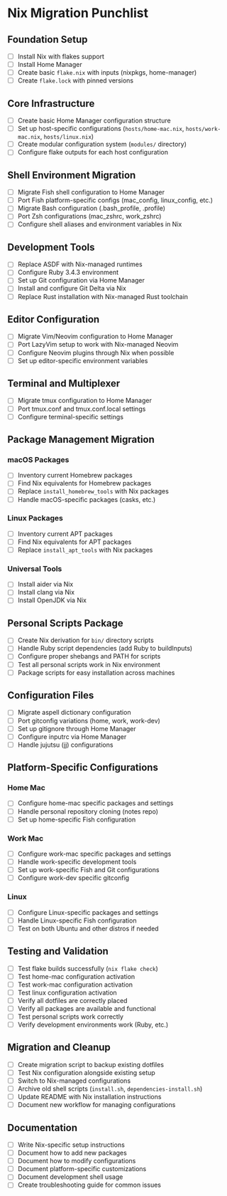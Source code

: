 # Nix Migration Punchlist

## Foundation Setup

- [ ] Install Nix with flakes support
- [ ] Install Home Manager
- [ ] Create basic `flake.nix` with inputs (nixpkgs, home-manager)
- [ ] Create `flake.lock` with pinned versions

## Core Infrastructure  

- [ ] Create basic Home Manager configuration structure
- [ ] Set up host-specific configurations (`hosts/home-mac.nix`, `hosts/work-mac.nix`, `hosts/linux.nix`)
- [ ] Create modular configuration system (`modules/` directory)
- [ ] Configure flake outputs for each host configuration

## Shell Environment Migration

- [ ] Migrate Fish shell configuration to Home Manager
- [ ] Port Fish platform-specific configs (mac_config, linux_config, etc.)
- [ ] Migrate Bash configuration (.bash_profile, .profile)
- [ ] Port Zsh configurations (mac_zshrc, work_zshrc)
- [ ] Configure shell aliases and environment variables in Nix

## Development Tools

- [ ] Replace ASDF with Nix-managed runtimes
- [ ] Configure Ruby 3.4.3 environment
- [ ] Set up Git configuration via Home Manager
- [ ] Install and configure Git Delta via Nix
- [ ] Replace Rust installation with Nix-managed Rust toolchain

## Editor Configuration

- [ ] Migrate Vim/Neovim configuration to Home Manager
- [ ] Port LazyVim setup to work with Nix-managed Neovim
- [ ] Configure Neovim plugins through Nix when possible
- [ ] Set up editor-specific environment variables

## Terminal and Multiplexer

- [ ] Migrate tmux configuration to Home Manager
- [ ] Port tmux.conf and tmux.conf.local settings
- [ ] Configure terminal-specific settings

## Package Management Migration

### macOS Packages
- [ ] Inventory current Homebrew packages
- [ ] Find Nix equivalents for Homebrew packages
- [ ] Replace `install_homebrew_tools` with Nix packages
- [ ] Handle macOS-specific packages (casks, etc.)

### Linux Packages  
- [ ] Inventory current APT packages
- [ ] Find Nix equivalents for APT packages
- [ ] Replace `install_apt_tools` with Nix packages

### Universal Tools
- [ ] Install aider via Nix
- [ ] Install clang via Nix
- [ ] Install OpenJDK via Nix

## Personal Scripts Package

- [ ] Create Nix derivation for `bin/` directory scripts
- [ ] Handle Ruby script dependencies (add Ruby to buildInputs)
- [ ] Configure proper shebangs and PATH for scripts
- [ ] Test all personal scripts work in Nix environment
- [ ] Package scripts for easy installation across machines

## Configuration Files

- [ ] Migrate aspell dictionary configuration
- [ ] Port gitconfig variations (home, work, work-dev)
- [ ] Set up gitignore through Home Manager
- [ ] Configure inputrc via Home Manager
- [ ] Handle jujutsu (jj) configurations

## Platform-Specific Configurations

### Home Mac
- [ ] Configure home-mac specific packages and settings
- [ ] Handle personal repository cloning (notes repo)
- [ ] Set up home-specific Fish configuration

### Work Mac  
- [ ] Configure work-mac specific packages and settings
- [ ] Handle work-specific development tools
- [ ] Set up work-specific Fish and Git configurations
- [ ] Configure work-dev specific gitconfig

### Linux
- [ ] Configure Linux-specific packages and settings
- [ ] Handle Linux-specific Fish configuration
- [ ] Test on both Ubuntu and other distros if needed

## Testing and Validation

- [ ] Test flake builds successfully (`nix flake check`)
- [ ] Test home-mac configuration activation
- [ ] Test work-mac configuration activation  
- [ ] Test linux configuration activation
- [ ] Verify all dotfiles are correctly placed
- [ ] Verify all packages are available and functional
- [ ] Test personal scripts work correctly
- [ ] Verify development environments work (Ruby, etc.)

## Migration and Cleanup

- [ ] Create migration script to backup existing dotfiles
- [ ] Test Nix configuration alongside existing setup
- [ ] Switch to Nix-managed configurations
- [ ] Archive old shell scripts (`install.sh`, `dependencies-install.sh`)
- [ ] Update README with Nix installation instructions
- [ ] Document new workflow for managing configurations

## Documentation

- [ ] Write Nix-specific setup instructions
- [ ] Document how to add new packages
- [ ] Document how to modify configurations  
- [ ] Document platform-specific customizations
- [ ] Document development shell usage
- [ ] Create troubleshooting guide for common issues